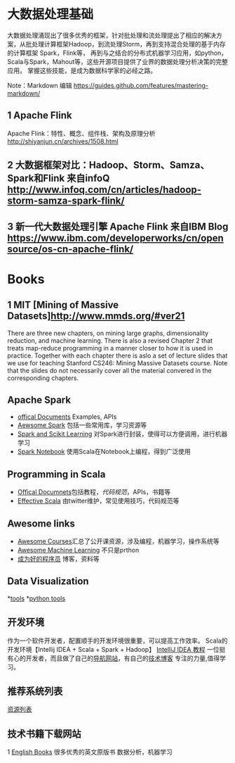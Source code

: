 #  大数据处理基础
大数据处理涌现出了很多优秀的框架，针对批处理和流处理提出了相应的解决方案，从批处理计算框架Hadoop，到流处理Storm，再到支持混合处理的基于内存的计算框架
Spark，Flink等，
再到与之结合的分布式机器学习应用，如python，Scala与Spark，Mahout等，这些开源项目提供了业界的数据处理分析决策的完整应用。
掌握这些技能，是成为数据科学家的必经之路。

Note：Markdown 编辑 https://guides.github.com/features/mastering-markdown/

## 1 Apache Flink
Apache Flink：特性、概念、组件栈、架构及原理分析   http://shiyanjun.cn/archives/1508.html
## 2 大数据框架对比：Hadoop、Storm、Samza、Spark和Flink 来自infoQ http://www.infoq.com/cn/articles/hadoop-storm-samza-spark-flink/
## 3 新一代大数据处理引擎 Apache Flink 来自IBM Blog https://www.ibm.com/developerworks/cn/opensource/os-cn-apache-flink/
# Books
## 1 MIT [Mining of Massive Datasets]http://www.mmds.org/#ver21  
   There are three new chapters, on mining large graphs, dimensionality reduction, and machine learning. There is also a revised Chapter 2 that treats map-reduce programming in a manner closer to how it is used in practice.
Together with each chapter there is aslo a set of lecture slides that we use for teaching Stanford CS246: Mining Massive Datasets course. Note that the slides do not necessarily cover all the material convered in the corresponding chapters.

## Apache Spark
* [offical Documents](http://spark.apache.org/) Examples, APIs
* [Aewsome Spark](https://github.com/awesome-spark/awesome-spark) 包括一些常用库，学习资源等
* [Spark and Scikit Learning](https://github.com/databricks/spark-sklearn) 对Spark进行封装，使得可以方便调用，进行机器学习
* [Spark Notebook](https://github.com/spark-notebook/spark-notebook) 使用Scala在Notebook上编程，得到广泛使用

## Programming in Scala
* [Offical Documnets](http://docs.scala-lang.org/ )包括教程，*代码规范*，APIs，书籍等
* [Effective Scala](http://twitter.github.io/effectivescala/index-cn.html) 由twitter维护，常见使用技巧，代码规范等

## Awesome links
* [Awesome Courses](https://github.com/prakhar1989/awesome-courses)汇总了公开课资源，涉及编程，机器学习，操作系统等
* [Awesome Machine Learning](https://github.com/josephmisiti/awesome-machine-learning) 不只是prthon
* [成为好的程序员](https://github.com/stanzhai/be-a-professional-programmer) 博客，资料等

## Data Visualization 
*[tools](https://lisacharlotterost.github.io/2016/05/17/one-chart-code/)
*[python tools](http://pbpython.com/visualization-tools-1.html)

## 开发环境
作为一个软件开发者，配置顺手的开发环境很重要，可以提高工作效率。
Scala的开发环境【Intellij IDEA + Scala + Spark + Hadoop】
[IntelliJ IDEA 教程](https://github.com/judasn/IntelliJ-IDEA-Tutorial) 一位挺有心的开发者，而且做了自己的[导航网站](http://www.gitnavi.com/)，有自己的[技术博客](http://www.youmeek.com/again/) 专注的力量,值得学习。

## 推荐系统列表
[资源列表](https://github.com/grahamjenson/list_of_recommender_systems)

## 技术书籍下载网站
1 [English Books](http://www.foxebook.net) 很多优秀的英文原版书 数据分析，机器学习



